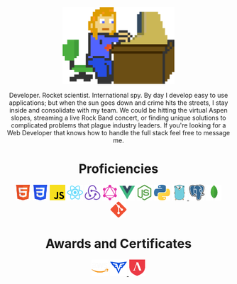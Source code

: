 

<div align="center">
    <a href="https://www.dustinsnoap.com">
        <img src="https://raw.githubusercontent.com/dustinsnoap/dustinsnoap/master/assets/avatar.gif" width="50%" alt="thats me"/>
    </a>
</div>
<p align="center">
Developer. Rocket scientist. International spy. By day I develop easy to use applications; but when the sun goes down and crime hits the streets, I stay inside and consolidate with my team. We could be hitting the virtual Aspen slopes, streaming a live Rock Band concert, or finding unique solutions to complicated problems that plague industry leaders. If you're looking for a Web Developer that knows how to handle the full stack feel free to message me.
</p>
<div align="center">
    <h1 align="center">Proficiencies</h1>
</div>
<div align="center">
    <img src="https://raw.githubusercontent.com/dustinsnoap/dustinsnoap/master/assets/html.png" width="7%" alt="html"/>
    <img src="https://raw.githubusercontent.com/dustinsnoap/dustinsnoap/master/assets/css.png" width="7%" alt="css"/>
    <img src="https://raw.githubusercontent.com/dustinsnoap/dustinsnoap/master/assets/js.png" width="7%" alt="javacript"/>
    <img src="https://raw.githubusercontent.com/dustinsnoap/dustinsnoap/master/assets/react.png" width="7%" alt="react"/>
    <img src="https://raw.githubusercontent.com/dustinsnoap/dustinsnoap/master/assets/redux.png" width="7%" alt="redux"/>
    <img src="https://raw.githubusercontent.com/dustinsnoap/dustinsnoap/master/assets/graphql.png" width="7%" alt="graphql"/>
    <img src="https://raw.githubusercontent.com/dustinsnoap/dustinsnoap/master/assets/vue.png" width="7%" alt="vue"/>
    <img src="https://raw.githubusercontent.com/dustinsnoap/dustinsnoap/master/assets/node.png" width="7%" alt="node"/>
    <img src="https://raw.githubusercontent.com/dustinsnoap/dustinsnoap/master/assets/python.png" width="7%" alt="python"/>
    <a href="https://www.udemy.com/certificate/UC-E2DUJYFQ/">
        <img src="https://raw.githubusercontent.com/dustinsnoap/dustinsnoap/master/assets/go.png" width="7%" alt="go"/>
    </a>
    <img src="https://raw.githubusercontent.com/dustinsnoap/dustinsnoap/master/assets/postgres.png" width="7%" alt="postgres"/>
    <img src="https://raw.githubusercontent.com/dustinsnoap/dustinsnoap/master/assets/mongo.png" width="7%" alt="mongo"/>
    <img src="https://raw.githubusercontent.com/dustinsnoap/dustinsnoap/master/assets/git.png" width="7%" alt="git"/>
</div>
<div align="center">
    <h1 align="center">Awards and Certificates</h1>
</div>
<div align="center">
    <img src="https://raw.githubusercontent.com/dustinsnoap/dustinsnoap/master/assets/aws.png" width="7.5%" alt="aws cloud practitioner"/>
    <a href="https://app.codesignal.com/coding-report/FnWe6KCeciqzvEXFr-Fx75CEQ4en52TGxE6xiWuowL/GEZJrudCxZTZ3vQze">
        <img src="https://raw.githubusercontent.com/dustinsnoap/dustinsnoap/master/assets/codesignal.png" width="7.5%" alt="codesignal general coding assessment"/>
    </a>
    <a href="https://www.credly.com/badges/37293d7f-fc88-4fe4-af10-00a499fe5f17?source=linked_in_profile">
        <img src="https://raw.githubusercontent.com/dustinsnoap/dustinsnoap/master/assets/lambda.png" width="7.5%" alt="Lambda Full-Stack Development"/>
    </a>
</div>